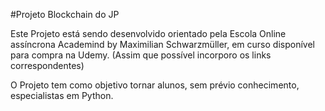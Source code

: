 #Projeto Blockchain do JP

Este Projeto está sendo desenvolvido orientado pela Escola Online assíncrona Academind by Maximilian Schwarzmüller, em curso disponível para compra na Udemy. (Assim que possível incorporo os links correspondentes)

O Projeto tem como objetivo tornar alunos, sem prévio conhecimento, especialistas em Python.